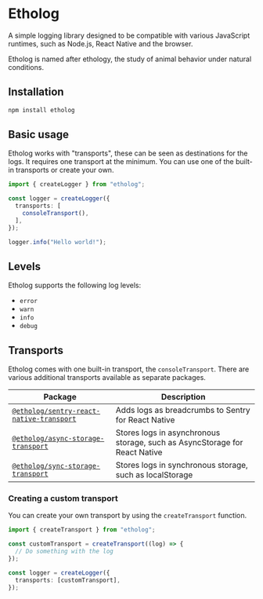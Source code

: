# Etholog

A simple logging library designed to be compatible with various JavaScript runtimes, such as Node.js, React Native and the browser.

Etholog is named after ethology, the study of animal behavior under natural conditions.

## Installation

```bash
npm install etholog
```

## Basic usage

Etholog works with "transports", these can be seen as destinations for the logs. It requires one transport at the minimum. You can use one of the built-in transports or create your own.

```typescript
import { createLogger } from "etholog";

const logger = createLogger({
  transports: [
    consoleTransport(),
  ],
});

logger.info("Hello world!");
```

## Levels

Etholog supports the following log levels:

- `error`
- `warn`
- `info`
- `debug`

## Transports

Etholog comes with one built-in transport, the `consoleTransport`. There are various additional transports available as separate packages.

| Package | Description |
| --- | --- |
| [`@etholog/sentry-react-native-transport`](packages/sentry-react-native-transport) | Adds logs as breadcrumbs to Sentry for React Native |
| [`@etholog/async-storage-transport`](packages/async-storage-transport) | Stores logs in asynchronous storage, such as AsyncStorage for React Native |
| [`@etholog/sync-storage-transport`](packages/sync-storage-transport) | Stores logs in synchronous storage, such as localStorage |

### Creating a custom transport

You can create your own transport by using the `createTransport` function.

```typescript
import { createTransport } from "etholog";

const customTransport = createTransport((log) => {
  // Do something with the log
});

const logger = createLogger({
  transports: [customTransport],
});
```
